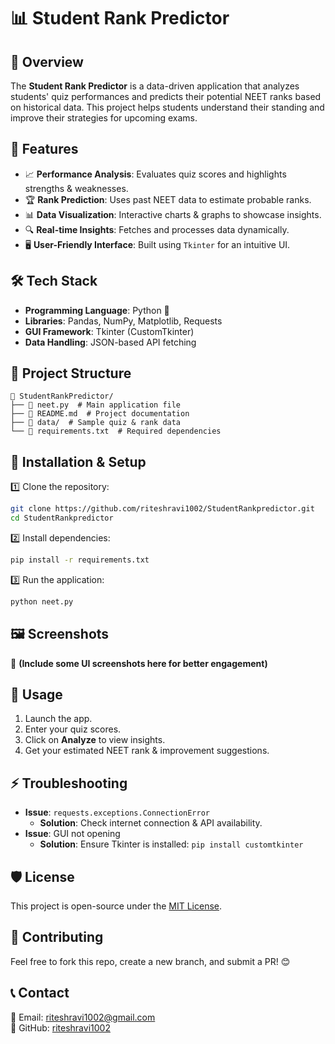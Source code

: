 # 📊 Student Rank Predictor

## 🚀 Overview
The **Student Rank Predictor** is a data-driven application that analyzes students' quiz performances and predicts their potential NEET ranks based on historical data. This project helps students understand their standing and improve their strategies for upcoming exams.

## 🎯 Features
- 📈 **Performance Analysis**: Evaluates quiz scores and highlights strengths & weaknesses.
- 🏆 **Rank Prediction**: Uses past NEET data to estimate probable ranks.
- 📊 **Data Visualization**: Interactive charts & graphs to showcase insights.
- 🔍 **Real-time Insights**: Fetches and processes data dynamically.
- 🖥️ **User-Friendly Interface**: Built using `Tkinter` for an intuitive UI.

## 🛠️ Tech Stack
- **Programming Language**: Python 🐍
- **Libraries**: Pandas, NumPy, Matplotlib, Requests
- **GUI Framework**: Tkinter (CustomTkinter)
- **Data Handling**: JSON-based API fetching

## 📂 Project Structure
```
📁 StudentRankPredictor/
├── 📄 neet.py  # Main application file
├── 📄 README.md  # Project documentation
├── 📂 data/  # Sample quiz & rank data
└── 📄 requirements.txt  # Required dependencies
```

## 🔧 Installation & Setup
1️⃣ Clone the repository:
```bash
git clone https://github.com/riteshravi1002/StudentRankpredictor.git
cd StudentRankpredictor
```
2️⃣ Install dependencies:
```bash
pip install -r requirements.txt
```
3️⃣ Run the application:
```bash
python neet.py
```

## 🖼️ Screenshots
🚀 **(Include some UI screenshots here for better engagement)**

## 📝 Usage
1. Launch the app.
2. Enter your quiz scores.
3. Click on **Analyze** to view insights.
4. Get your estimated NEET rank & improvement suggestions.

## ⚡ Troubleshooting
- **Issue**: `requests.exceptions.ConnectionError`
  - **Solution**: Check internet connection & API availability.
- **Issue**: GUI not opening
  - **Solution**: Ensure Tkinter is installed: `pip install customtkinter`

## 🛡️ License
This project is open-source under the [MIT License](LICENSE).

## 🙌 Contributing
Feel free to fork this repo, create a new branch, and submit a PR! 😊

## 📞 Contact
📧 Email: [riteshravi1002@gmail.com](mailto:your.email@example.com)  
🐙 GitHub: [riteshravi1002](https://github.com/riteshravi1002)

